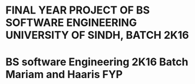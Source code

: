 #	FINAL YEAR PROJECT OF BS SOFTWARE ENGINEERING UNIVERSITY OF SINDH, BATCH 2K16 
# BS software Engineering 2K16 Batch Mariam and Haaris FYP
